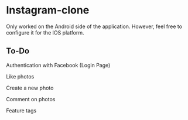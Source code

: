 # Instagram-clone
Only worked on the Android side of the application. However, feel free to configure it for the IOS platform.
## To-Do
Authentication with Facebook (Login Page)

Like photos

Create a new photo

Comment on photos

Feature tags

